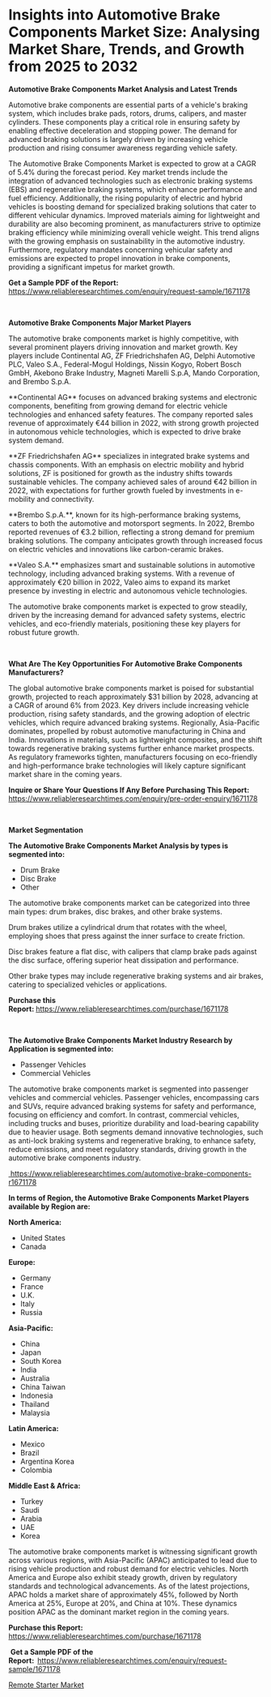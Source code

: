 <p><h1>Insights into Automotive Brake Components Market Size: Analysing Market Share, Trends, and Growth from 2025 to 2032</h1></p><p><strong>Automotive Brake Components Market Analysis and Latest Trends</strong></p>
<p><p>Automotive brake components are essential parts of a vehicle's braking system, which includes brake pads, rotors, drums, calipers, and master cylinders. These components play a critical role in ensuring safety by enabling effective deceleration and stopping power. The demand for advanced braking solutions is largely driven by increasing vehicle production and rising consumer awareness regarding vehicle safety.</p><p>The Automotive Brake Components Market is expected to grow at a CAGR of 5.4% during the forecast period. Key market trends include the integration of advanced technologies such as electronic braking systems (EBS) and regenerative braking systems, which enhance performance and fuel efficiency. Additionally, the rising popularity of electric and hybrid vehicles is boosting demand for specialized braking solutions that cater to different vehicular dynamics. Improved materials aiming for lightweight and durability are also becoming prominent, as manufacturers strive to optimize braking efficiency while minimizing overall vehicle weight. This trend aligns with the growing emphasis on sustainability in the automotive industry. Furthermore, regulatory mandates concerning vehicular safety and emissions are expected to propel innovation in brake components, providing a significant impetus for market growth.</p></p>
<p><strong>Get a Sample PDF of the Report:&nbsp;</strong> <a href="https://www.reliableresearchtimes.com/enquiry/request-sample/1671178?utm_campaign=2220&utm_medium=2&utm_source=Github&utm_content=ia&utm_term=30032025&utm_id=automotive-brake-components">https://www.reliableresearchtimes.com/enquiry/request-sample/1671178</a></p>
<p>&nbsp;</p>
<p><strong>Automotive Brake Components Major Market Players</strong></p>
<p><p>The automotive brake components market is highly competitive, with several prominent players driving innovation and market growth. Key players include Continental AG, ZF Friedrichshafen AG, Delphi Automotive PLC, Valeo S.A., Federal-Mogul Holdings, Nissin Kogyo, Robert Bosch GmbH, Akebono Brake Industry, Magneti Marelli S.p.A, Mando Corporation, and Brembo S.p.A.</p><p>**Continental AG** focuses on advanced braking systems and electronic components, benefiting from growing demand for electric vehicle technologies and enhanced safety features. The company reported sales revenue of approximately €44 billion in 2022, with strong growth projected in autonomous vehicle technologies, which is expected to drive brake system demand.</p><p>**ZF Friedrichshafen AG** specializes in integrated brake systems and chassis components. With an emphasis on electric mobility and hybrid solutions, ZF is positioned for growth as the industry shifts towards sustainable vehicles. The company achieved sales of around €42 billion in 2022, with expectations for further growth fueled by investments in e-mobility and connectivity.</p><p>**Brembo S.p.A.**, known for its high-performance braking systems, caters to both the automotive and motorsport segments. In 2022, Brembo reported revenues of €3.2 billion, reflecting a strong demand for premium braking solutions. The company anticipates growth through increased focus on electric vehicles and innovations like carbon-ceramic brakes.</p><p>**Valeo S.A.** emphasizes smart and sustainable solutions in automotive technology, including advanced braking systems. With a revenue of approximately €20 billion in 2022, Valeo aims to expand its market presence by investing in electric and autonomous vehicle technologies.</p><p>The automotive brake components market is expected to grow steadily, driven by the increasing demand for advanced safety systems, electric vehicles, and eco-friendly materials, positioning these key players for robust future growth.</p></p>
<p>&nbsp;</p>
<p><strong>What Are The Key Opportunities For Automotive Brake Components Manufacturers?</strong></p>
<p><p>The global automotive brake components market is poised for substantial growth, projected to reach approximately $31 billion by 2028, advancing at a CAGR of around 6% from 2023. Key drivers include increasing vehicle production, rising safety standards, and the growing adoption of electric vehicles, which require advanced braking systems. Regionally, Asia-Pacific dominates, propelled by robust automotive manufacturing in China and India. Innovations in materials, such as lightweight composites, and the shift towards regenerative braking systems further enhance market prospects. As regulatory frameworks tighten, manufacturers focusing on eco-friendly and high-performance brake technologies will likely capture significant market share in the coming years.</p></p>
<p><strong>Inquire or Share Your Questions If Any Before Purchasing This Report:</strong> <a href="https://www.reliableresearchtimes.com/enquiry/pre-order-enquiry/1671178?utm_campaign=2220&utm_medium=2&utm_source=Github&utm_content=ia&utm_term=30032025&utm_id=automotive-brake-components">https://www.reliableresearchtimes.com/enquiry/pre-order-enquiry/1671178</a></p>
<p>&nbsp;</p>
<p><strong>Market Segmentation</strong></p>
<p><strong>The Automotive Brake Components Market Analysis by types is segmented into:</strong></p>
<p><ul><li>Drum Brake</li><li>Disc Brake</li><li>Other</li></ul></p>
<p><p>The automotive brake components market can be categorized into three main types: drum brakes, disc brakes, and other brake systems. </p><p>Drum brakes utilize a cylindrical drum that rotates with the wheel, employing shoes that press against the inner surface to create friction. </p><p>Disc brakes feature a flat disc, with calipers that clamp brake pads against the disc surface, offering superior heat dissipation and performance. </p><p>Other brake types may include regenerative braking systems and air brakes, catering to specialized vehicles or applications.</p></p>
<p><strong>Purchase this Report:&nbsp;</strong><a href="https://www.reliableresearchtimes.com/purchase/1671178?utm_campaign=2220&utm_medium=2&utm_source=Github&utm_content=ia&utm_term=30032025&utm_id=automotive-brake-components">https://www.reliableresearchtimes.com/purchase/1671178</a></p>
<p>&nbsp;</p>
<p><strong>The Automotive Brake Components Market Industry Research by Application is segmented into:</strong></p>
<p><ul><li>Passenger Vehicles</li><li>Commercial Vehicles</li></ul></p>
<p><p>The automotive brake components market is segmented into passenger vehicles and commercial vehicles. Passenger vehicles, encompassing cars and SUVs, require advanced braking systems for safety and performance, focusing on efficiency and comfort. In contrast, commercial vehicles, including trucks and buses, prioritize durability and load-bearing capability due to heavier usage. Both segments demand innovative technologies, such as anti-lock braking systems and regenerative braking, to enhance safety, reduce emissions, and meet regulatory standards, driving growth in the automotive brake components industry.</p></p>
<p><a href="https://www.reliableresearchtimes.com/automotive-brake-components-r1671178?utm_campaign=2220&utm_medium=2&utm_source=Github&utm_content=ia&utm_term=30032025&utm_id=automotive-brake-components">&nbsp;https://www.reliableresearchtimes.com/automotive-brake-components-r1671178</a></p>
<p><strong>In terms of Region, the Automotive Brake Components Market Players available by Region are:</strong></p>
<p>
    <p> <strong> North America: </strong>
        <ul>
            <li>United States</li>
            <li>Canada</li>
        </ul>
        </p> 
    <p> <strong> Europe: </strong>
        <ul>
            <li>Germany</li>
            <li>France</li>
            <li>U.K.</li>
            <li>Italy</li>
            <li>Russia</li>
        </ul>
        </p> 
    <p> <strong> Asia-Pacific: </strong>
        <ul>
            <li>China</li>
            <li>Japan</li>
            <li>South Korea</li>
            <li>India</li>
            <li>Australia</li>
            <li>China Taiwan</li>
            <li>Indonesia</li>
            <li>Thailand</li>
            <li>Malaysia</li>
        </ul>
        </p> 
    <p> <strong> Latin America: </strong>
        <ul>
            <li>Mexico</li>
            <li>Brazil</li>
            <li>Argentina Korea</li>
            <li>Colombia</li>
        </ul>
        </p> 
    <p> <strong> Middle East & Africa: </strong>
        <ul>
            <li>Turkey</li>
            <li>Saudi</li>
            <li>Arabia</li>
            <li>UAE</li>
            <li>Korea</li>
        </ul>
    </p>
    </p>
<p><p>The automotive brake components market is witnessing significant growth across various regions, with Asia-Pacific (APAC) anticipated to lead due to rising vehicle production and robust demand for electric vehicles. North America and Europe also exhibit steady growth, driven by regulatory standards and technological advancements. As of the latest projections, APAC holds a market share of approximately 45%, followed by North America at 25%, Europe at 20%, and China at 10%. These dynamics position APAC as the dominant market region in the coming years.</p></p>
<p><strong>Purchase this Report: </strong><a href="https://www.reliableresearchtimes.com/purchase/1671178?utm_campaign=2220&utm_medium=2&utm_source=Github&utm_content=ia&utm_term=30032025&utm_id=automotive-brake-components">https://www.reliableresearchtimes.com/purchase/1671178</a></p>
<p>&nbsp;<strong>Get a Sample PDF of the Report:&nbsp;&nbsp;</strong><a href="https://www.reliableresearchtimes.com/enquiry/request-sample/1671178?utm_campaign=2220&utm_medium=2&utm_source=Github&utm_content=ia&utm_term=30032025&utm_id=automotive-brake-components">https://www.reliableresearchtimes.com/enquiry/request-sample/1671178</a></p>
<p><strong></strong></p>
<p><p><a href="https://github.com/JosephineMcguire65/Market-Research-Report-List-2/blob/main/remote-starter-market.md?utm_campaign=2220&utm_medium=2&utm_source=Github&utm_content=ia&utm_term=30032025&utm_id=automotive-brake-components">Remote Starter Market</a></p></p>